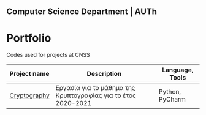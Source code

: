 <!-- PROJECT LOGO -->
<br />
<p align="center">

## Computer Science Department | AUTh 
  


# Portfolio
Codes used for projects at CNSS

Project name | Description |Language, Tools
------------- |  ------------ |  ------------
[Cryptography](https://github.com/sskrs/cnss/tree/master/Cryptography) |Εργασία για το μάθημα της Κρυπτογραφίας για το έτος 2020-2021|  Python, PyCharm

</p>
